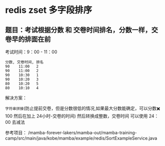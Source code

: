 

# redis zset 多字段排序

## 题目：考试根据分数 和 交卷时间排名，分数一样，交卷早的排面在前

考试时间：9：00 - 11：00

    分数, 交卷时间, 排名
    90    11:00   2
    90    11:00   2
    90    10:30   1
    90    10:20   3
    80    10:20   5
    80    10:10   4
    

解决方案：

`字符串拼接`(防止提前交卷，但是分数很低的情况,如果最大分数能确定，可以分数✖️ 100 然后在加上 24小时-交卷的时间) 
然后转换成整数，交卷时间 可以使用 24：00 去减法

参考项目：
/mamba-forever-lakers/mamba-out/mamba-training-camp/src/main/java/kobe/mamba/example/redis/SortExampleService.java

